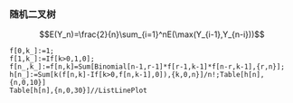### 随机二叉树


$$E(Y_n)=\frac{2}{n}\sum_{i=1}^nE(\max(Y_{i-1},Y_{n-i}))$$


```mma
f[0,k_]:=1;
f[1,k_]:=If[k>0,1,0];
f[n_,k_]:=f[n,k]=Sum[Binomial[n-1,r-1]*f[r-1,k-1]*f[n-r,k-1],{r,n}];
h[n_]:=Sum[k(f[n,k]-If[k>0,f[n,k-1],0]),{k,0,n}]/n!;Table[h[n],{n,0,10}]
Table[h[n],{n,0,30}]//ListLinePlot
```